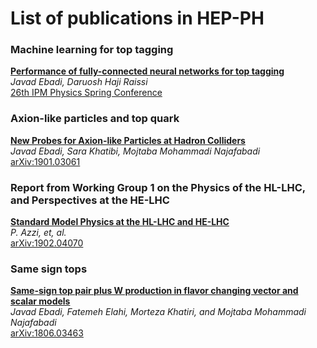 # List of publications in HEP-PH

### Machine learning for top tagging
[**Performance of fully-connected neural networks for top tagging**](http://www.astro.ipm.ir/conferences/26thspring/cp/haji_raissi.pdf)   
*Javad Ebadi, Daruosh Haji Raissi*    
[26th IPM Physics Spring Conference](http://www.astro.ipm.ir/conferences/26thspring/index.jsp)

### Axion-like particles and top quark
[**New Probes for Axion-like Particles at Hadron Colliders**]()   
*Javad Ebadi, Sara Khatibi, Mojtaba Mohammadi Najafabadi*    
[arXiv:1901.03061](https://arxiv.org/abs/1901.03061)


### Report from Working Group 1 on the Physics of the HL-LHC, and Perspectives at the HE-LHC
[**Standard Model Physics at the HL-LHC and HE-LHC**](https://cds.cern.ch/record/2650160?ln=en)   
*P. Azzi, et, al.*   
[arXiv:1902.04070](https://arxiv.org/abs/1902.04070)


### Same sign tops
[**Same-sign top pair plus W production in flavor changing vector and scalar models**](https://journals.aps.org/prd/abstract/10.1103/PhysRevD.98.075012)   
*Javad Ebadi, Fatemeh Elahi, Morteza Khatiri, and Mojtaba Mohammadi Najafabadi*   
[arXiv:1806.03463](https://arxiv.org/abs/1806.03463)
